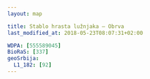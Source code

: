 ```yaml
---
layout: map

title: Stablo hrasta lužnjaka – Obrva
last_modified_at: 2018-05-23T08:07:31+02:00

WDPA: [555589045]
BioRaS: [337]
geoSrbija:
  L1_182: [92]
---
```

